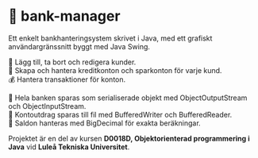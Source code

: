 # 🏦 bank-manager

Ett enkelt bankhanteringsystem skrivet i Java, med ett grafiskt användargränssnitt byggt med Java Swing.

🙍 Lägg till, ta bort och redigera kunder.  
🧮 Skapa och hantera kreditkonton och sparkonton för varje kund.  
💰 Hantera transaktioner för konton.

📁 Hela banken sparas som serialiserade objekt med ObjectOutputStream och ObjectInputStream.  
🧾 Kontoutdrag sparas till fil med BufferedWriter och BufferedReader.  
💸 Saldon hanteras med BigDecimal för exakta beräkningar.

Projektet är en del av kursen **D0018D, Objektorienterad programmering i Java** vid **Luleå Tekniska Universitet**.
